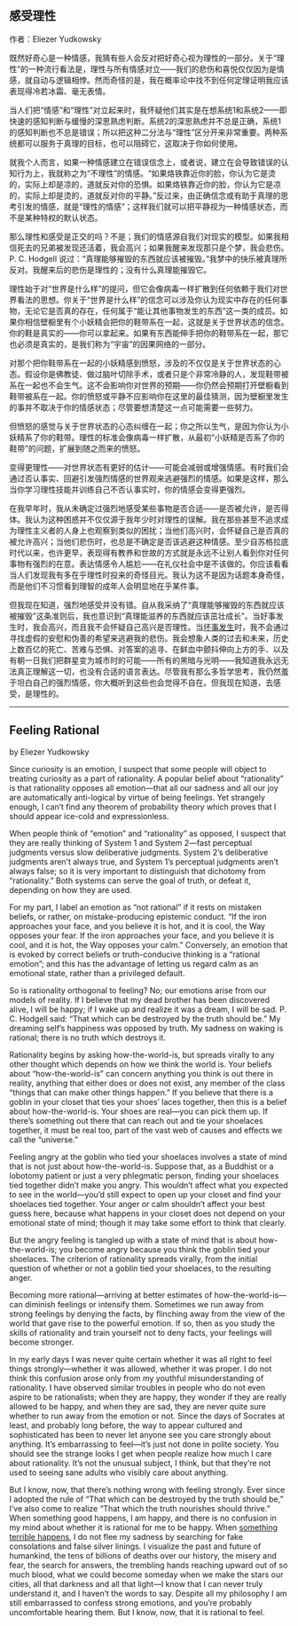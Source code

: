 ## 感受理性

作者：Eliezer Yudkowsky

既然好奇心是一种情感，我猜有些人会反对把好奇心视为理性的一部分。关于“理性”的一种流行看法是，理性与所有情感对立——我们的悲伤和喜悦仅仅因为是情感，就自动与逻辑相悖。然而奇怪的是，我在概率论中找不到任何定理证明我应该表现得冷若冰霜、毫无表情。

当人们把“情感”和“理性”对立起来时，我怀疑他们其实是在想系统1和系统2——即快速的感知判断与缓慢的深思熟虑判断。系统2的深思熟虑并不总是正确，系统1的感知判断也不总是错误；所以把这种二分法与“理性”区分开来非常重要。两种系统都可以服务于真理的目标，也可以阻碍它，这取决于你如何使用。

就我个人而言，如果一种情感建立在错误信念上，或者说，建立在会导致错误的认知行为上，我就称之为“不理性”的情感。“如果烙铁靠近你的脸，你认为它是烫的，实际上却是凉的，道就反对你的恐惧。如果烙铁靠近你的脸，你认为它是凉的，实际上却是烫的，道就反对你的平静。”反过来，由正确信念或有助于真理的思考引发的情感，就是“理性的情感”；这样我们就可以把平静视为一种情感状态，而不是某种特权的默认状态。

那么理性和感受是正交的吗？不是；我们的情感源自我们对现实的模型。如果我相信死去的兄弟被发现还活着，我会高兴；如果我醒来发现那只是个梦，我会悲伤。P. C. Hodgell 说过：“真理能够摧毁的东西就应该被摧毁。”我梦中的快乐被真理所反对。我醒来后的悲伤是理性的；没有什么真理能摧毁它。

理性始于对“世界是什么样”的提问，但它会像病毒一样扩散到任何依赖于我们对世界看法的思想。你关于“世界是什么样”的信念可以涉及你认为现实中存在的任何事物，无论它是否真的存在，任何属于“能让其他事物发生的东西”这一类的成员。如果你相信壁橱里有个小妖精会把你的鞋带系在一起，这就是关于世界状态的信念。你的鞋是真实的——你可以拿起来。如果有东西能伸手把你的鞋带系在一起，那它也必须是真实的，是我们称为“宇宙”的因果网络的一部分。

对那个把你鞋带系在一起的小妖精感到愤怒，涉及的不仅仅是关于世界状态的心态。假设你是佛教徒、做过脑叶切除手术，或者只是个非常冷静的人，发现鞋带被系在一起也不会生气。这不会影响你对世界的预期——你仍然会预期打开壁橱看到鞋带被系在一起。你的愤怒或平静不应影响你在这里的最佳猜测，因为壁橱里发生的事并不取决于你的情感状态；尽管要想清楚这一点可能需要一些努力。

但愤怒的感觉与关于世界状态的心态纠缠在一起；你之所以生气，是因为你认为小妖精系了你的鞋带。理性的标准会像病毒一样扩散，从最初“小妖精是否系了你的鞋带”的问题，扩展到随之而来的愤怒。

变得更理性——对世界状态有更好的估计——可能会减弱或增强情感。有时我们会通过否认事实、回避引发强烈情感的世界观来逃避强烈的情感。如果是这样，那么当你学习理性技能并训练自己不否认事实时，你的情感会变得更强烈。

在我早年时，我从未确定过强烈地感受某些事物是否合适——是否被允许，是否得体。我认为这种困惑并不仅仅源于我年少时对理性的误解。我在那些甚至不追求成为理性主义者的人身上也观察到类似的困扰；当他们高兴时，会怀疑自己是否真的被允许高兴；当他们悲伤时，也总是不确定是否该逃避这种情感。至少自苏格拉底时代以来，也许更早，表现得有教养和世故的方式就是永远不让别人看到你对任何事物有强烈的在意。表达情感令人尴尬——在礼仪社会中是不该做的。你应该看看当人们发现我有多在乎理性时投来的奇怪目光。我认为这不是因为话题本身奇怪，而是他们不习惯看到理智的成年人会明显地在乎某件事。

但我现在知道，强烈地感受并没有错。自从我采纳了“真理能够摧毁的东西就应该被摧毁”这条准则后，我也意识到“真理能滋养的东西就应该茁壮成长”。当好事发生时，我会高兴，而且我不会怀疑自己高兴是否理性。当[坏事发生](http://yudkowsky.net/other/yehuda/)时，我不会通过寻找虚假的安慰和伪善的希望来逃避我的悲伤。我会想象人类的过去和未来，历史上数百亿的死亡、苦难与恐惧、对答案的追寻、在鲜血中颤抖伸向上方的手、以及有朝一日我们把群星变为城市时的可能——所有的黑暗与光明——我知道我永远无法真正理解这一切，也没有合适的语言表达。尽管我有那么多哲学思考，我仍然羞于坦白自己的强烈情感，你大概听到这些也会觉得不自在。但我现在知道，去感受，是理性的。

---

## Feeling Rational

by Eliezer Yudkowsky

Since curiosity is an emotion, I suspect that some people will object to treating curiosity as a part of rationality. A popular belief about “rationality” is that rationality opposes all emotion—that all our sadness and all our joy are automatically anti-logical by virtue of being feelings. Yet strangely enough, I can’t find any theorem of probability theory which proves that I should appear ice-cold and expressionless.

When people think of “emotion” and “rationality” as opposed, I suspect that they are really thinking of System 1 and System 2—fast perceptual judgments versus slow deliberative judgments. System 2’s deliberative judgments aren’t always true, and System 1’s perceptual judgments aren’t always false; so it is very important to distinguish that dichotomy from “rationality.” Both systems can serve the goal of truth, or defeat it, depending on how they are used.

For my part, I label an emotion as “not rational” if it rests on mistaken beliefs, or rather, on mistake-producing epistemic conduct. “If the iron approaches your face, and you believe it is hot, and it is cool, the Way opposes your fear. If the iron approaches your face, and you believe it is cool, and it is hot, the Way opposes your calm.” Conversely, an emotion that is evoked by correct beliefs or truth-conducive thinking is a “rational emotion”; and this has the advantage of letting us regard calm as an emotional state, rather than a privileged default.

So is rationality orthogonal to feeling? No; our emotions arise from our models of reality. If I believe that my dead brother has been discovered alive, I will be happy; if I wake up and realize it was a dream, I will be sad. P. C. Hodgell said: “That which can be destroyed by the truth should be.” My dreaming self’s happiness was opposed by truth. My sadness on waking is rational; there is no truth which destroys it.

Rationality begins by asking how-the-world-is, but spreads virally to any other thought which depends on how we think the world is. Your beliefs about “how-the-world-is” can concern anything you think is out there in reality, anything that either does or does not exist, any member of the class “things that can make other things happen.” If you believe that there is a goblin in your closet that ties your shoes’ laces together, then this is a belief about how-the-world-is. Your shoes are real—you can pick them up. If there’s something out there that can reach out and tie your shoelaces together, it must be real too, part of the vast web of causes and effects we call the “universe.”

Feeling angry at the goblin who tied your shoelaces involves a state of mind that is not just about how-the-world-is. Suppose that, as a Buddhist or a lobotomy patient or just a very phlegmatic person, finding your shoelaces tied together didn’t make you angry. This wouldn’t affect what you expected to see in the world—you’d still expect to open up your closet and find your shoelaces tied together. Your anger or calm shouldn’t affect your best guess here, because what happens in your closet does not depend on your emotional state of mind; though it may take some effort to think that clearly.

But the angry feeling is tangled up with a state of mind that is about how-the-world-is; you become angry because you think the goblin tied your shoelaces. The criterion of rationality spreads virally, from the initial question of whether or not a goblin tied your shoelaces, to the resulting anger.

Becoming more rational—arriving at better estimates of how-the-world-is—can diminish feelings or intensify them. Sometimes we run away from strong feelings by denying the facts, by flinching away from the view of the world that gave rise to the powerful emotion. If so, then as you study the skills of rationality and train yourself not to deny facts, your feelings will become stronger.

In my early days I was never quite certain whether it was all right to feel things strongly—whether it was allowed, whether it was proper. I do not think this confusion arose only from my youthful misunderstanding of rationality. I have observed similar troubles in people who do not even aspire to be rationalists; when they are happy, they wonder if they are really allowed to be happy, and when they are sad, they are never quite sure whether to run away from the emotion or not. Since the days of Socrates at least, and probably long before, the way to appear cultured and sophisticated has been to never let anyone see you care strongly about anything. It’s embarrassing to feel—it’s just not done in polite society. You should see the strange looks I get when people realize how much I care about rationality. It’s not the unusual subject, I think, but that they’re not used to seeing sane adults who visibly care about anything.

But I know, now, that there’s nothing wrong with feeling strongly. Ever since I adopted the rule of “That which can be destroyed by the truth should be,” I’ve also come to realize “That which the truth nourishes should thrive.” When something good happens, I am happy, and there is no confusion in my mind about whether it is rational for me to be happy. When [something terrible happens](http://yudkowsky.net/other/yehuda/), I do not flee my sadness by searching for fake consolations and false silver linings. I visualize the past and future of humankind, the tens of billions of deaths over our history, the misery and fear, the search for answers, the trembling hands reaching upward out of so much blood, what we could become someday when we make the stars our cities, all that darkness and all that light—I know that I can never truly understand it, and I haven’t the words to say. Despite all my philosophy I am still embarrassed to confess strong emotions, and you’re probably uncomfortable hearing them. But I know, now, that it is rational to feel.

